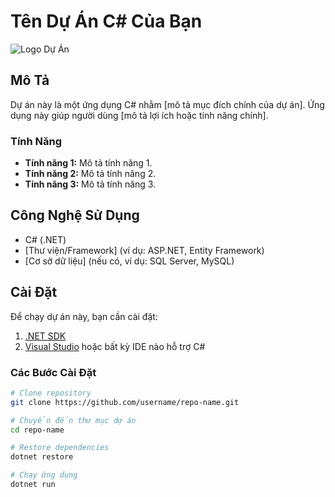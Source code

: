 # Tên Dự Án C# Của Bạn

![Logo Dự Án](link-to-your-logo.png)

## Mô Tả

Dự án này là một ứng dụng C# nhằm [mô tả mục đích chính của dự án]. Ứng dụng này giúp người dùng [mô tả lợi ích hoặc tính năng chính].

### Tính Năng

- **Tính năng 1:** Mô tả tính năng 1.
- **Tính năng 2:** Mô tả tính năng 2.
- **Tính năng 3:** Mô tả tính năng 3.

## Công Nghệ Sử Dụng

- C# (.NET)
- [Thư viện/Framework] (ví dụ: ASP.NET, Entity Framework)
- [Cơ sở dữ liệu] (nếu có, ví dụ: SQL Server, MySQL)

## Cài Đặt

Để chạy dự án này, bạn cần cài đặt:

1. [.NET SDK](https://dotnet.microsoft.com/download)
2. [Visual Studio](https://visualstudio.microsoft.com/) hoặc bất kỳ IDE nào hỗ trợ C#

### Các Bước Cài Đặt

```bash
# Clone repository
git clone https://github.com/username/repo-name.git

# Chuyển đến thư mục dự án
cd repo-name

# Restore dependencies
dotnet restore

# Chạy ứng dụng
dotnet run
